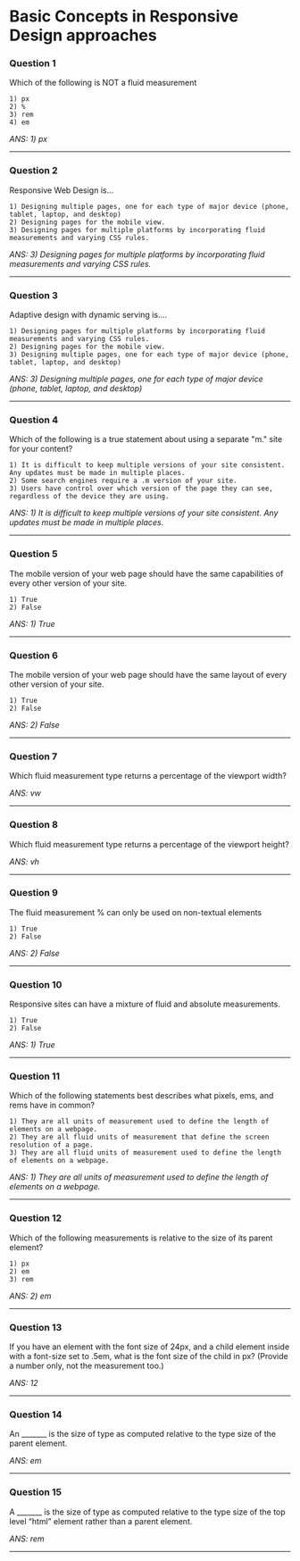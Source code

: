 # Basic Concepts in Responsive Design approaches

### Question 1
Which of the following is NOT a fluid measurement

    1) px
    2) %
    3) rem
    4) em

_ANS: 1) px_<hr>

### Question 2
Responsive Web Design is...

    1) Designing multiple pages, one for each type of major device (phone, tablet, laptop, and desktop)
    2) Designing pages for the mobile view.
    3) Designing pages for multiple platforms by incorporating fluid measurements and varying CSS rules.

_ANS: 3) Designing pages for multiple platforms by incorporating fluid measurements and varying CSS rules._<hr>

### Question 3
Adaptive design with dynamic serving is....

    1) Designing pages for multiple platforms by incorporating fluid measurements and varying CSS rules.
    2) Designing pages for the mobile view.
    3) Designing multiple pages, one for each type of major device (phone, tablet, laptop, and desktop)

_ANS: 3) Designing multiple pages, one for each type of major device (phone, tablet, laptop, and desktop)_<hr>

### Question 4
Which of the following is a true statement about using  a separate "m." site for your content?

    1) It is difficult to keep multiple versions of your site consistent.  Any updates must be made in multiple places.
    2) Some search engines require a .m version of your site.
    3) Users have control over which version of the page they can see, regardless of the device they are using.

_ANS: 1) It is difficult to keep multiple versions of your site consistent.  Any updates must be made in multiple places._<hr>

### Question 5
The mobile version of your web page should have the same capabilities of every other version of your site.

    1) True
    2) False

_ANS: 1) True_<hr>

### Question 6
The mobile version of your web page should have the same layout of every other version of your site.

    1) True
    2) False

_ANS: 2) False_<hr>

### Question 7
Which fluid measurement type returns a percentage of the viewport width?

_ANS: vw_<hr>

### Question 8
Which fluid measurement type returns a percentage of the viewport height?

_ANS: vh_<hr>

### Question 9
The fluid measurement % can only be used on non-textual elements

    1) True
    2) False

_ANS: 2) False_<hr>

### Question 10
Responsive sites can have a mixture of fluid and absolute measurements.

    1) True
    2) False

_ANS: 1) True_<hr>

### Question 11
Which of the following statements best describes what pixels, ems, and rems have in common?

    1) They are all units of measurement used to define the length of elements on a webpage.
    2) They are all fluid units of measurement that define the screen resolution of a page.
    3) They are all fluid units of measurement used to define the length of elements on a webpage.

_ANS: 1) They are all units of measurement used to define the length of elements on a webpage._<hr>

### Question 12
Which of the following measurements is relative to the size of its parent element?

    1) px
    2) em
    3) rem

_ANS: 2) em_<hr>

### Question 13
If you have an element with the font size of 24px, and a child element inside with a font-size set to .5em, what is the font size of the child in px?  (Provide a number only, not the measurement too.)

_ANS: 12_<hr>

### Question 14
An _______ is the size of type as computed relative to the type size of the parent element.

_ANS: em_<hr>

### Question 15
A _______ is the size of type as computed relative to the type size of the top level “html” element rather than a parent element.

_ANS: rem_<hr>


